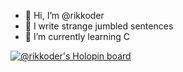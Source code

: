 - 👋 Hi, I’m @rikkoder
- 👀 I write strange jumbled sentences
- 🌱 I’m currently learning C

[![@rikkoder's Holopin board](https://holopin.me/rikkoder)](https://holopin.io/@rikkoder)

<!---
rikkoder/rikkoder is a ✨ special ✨ repository because its `README.md` (this file) appears on your GitHub profile.
You can click the Preview link to take a look at your changes.
--->
